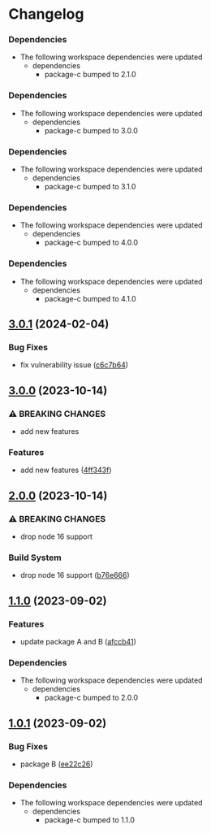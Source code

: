 # Changelog

### Dependencies

* The following workspace dependencies were updated
  * dependencies
    * package-c bumped to 2.1.0

### Dependencies

* The following workspace dependencies were updated
  * dependencies
    * package-c bumped to 3.0.0

### Dependencies

* The following workspace dependencies were updated
  * dependencies
    * package-c bumped to 3.1.0

### Dependencies

* The following workspace dependencies were updated
  * dependencies
    * package-c bumped to 4.0.0

### Dependencies

* The following workspace dependencies were updated
  * dependencies
    * package-c bumped to 4.1.0

## [3.0.1](https://github.com/hung-cybo/demo-monorepo-release-please/compare/package-b@3.0.0...package-b@3.0.1) (2024-02-04)


### Bug Fixes

* fix vulnerability issue ([c6c7b64](https://github.com/hung-cybo/demo-monorepo-release-please/commit/c6c7b6468964769a6311d42e05724aae68e54598))

## [3.0.0](https://github.com/hung-cybo/demo-monorepo-release-please/compare/package-b@2.0.0...package-b@3.0.0) (2023-10-14)


### ⚠ BREAKING CHANGES

* add new features

### Features

* add new features ([4ff343f](https://github.com/hung-cybo/demo-monorepo-release-please/commit/4ff343f58a29028b1f696614d757cb226ac291d4))

## [2.0.0](https://github.com/hung-cybo/demo-monorepo-release-please/compare/package-b@1.1.5...package-b@2.0.0) (2023-10-14)


### ⚠ BREAKING CHANGES

* drop node 16 support

### Build System

* drop node 16 support ([b76e666](https://github.com/hung-cybo/demo-monorepo-release-please/commit/b76e66654ad9fc7bc453404d520c4d5f22e4159b))

## [1.1.0](https://github.com/hung-cybo/demo-monorepo-release-please/compare/package-b@1.0.1...package-b@1.1.0) (2023-09-02)


### Features

* update package A and B ([afccb41](https://github.com/hung-cybo/demo-monorepo-release-please/commit/afccb41640e52ff6a454dd532f871150370a4d7f))


### Dependencies

* The following workspace dependencies were updated
  * dependencies
    * package-c bumped to 2.0.0

## [1.0.1](https://github.com/hung-cybo/demo-monorepo-release-please/compare/package-b-v1.0.0...package-b@1.0.1) (2023-09-02)


### Bug Fixes

* package B ([ee22c26](https://github.com/hung-cybo/demo-monorepo-release-please/commit/ee22c267745ea96321ce686735808d8a7d638142))


### Dependencies

* The following workspace dependencies were updated
  * dependencies
    * package-c bumped to 1.1.0
